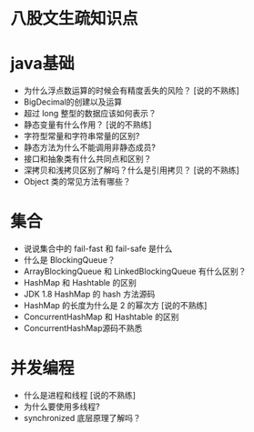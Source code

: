 # 八股文生疏知识点

# java基础

- 为什么浮点数运算的时候会有精度丢失的风险？ [说的不熟练]
- BigDecimal的创建以及运算
- 超过 long 整型的数据应该如何表示？
- 静态变量有什么作用？  [说的不熟练]
- 字符型常量和字符串常量的区别?
- 静态方法为什么不能调用非静态成员? 
- 接口和抽象类有什么共同点和区别？
- 深拷贝和浅拷贝区别了解吗？什么是引用拷贝？  [说的不熟练]
- Object 类的常见方法有哪些？

# 集合

- 说说集合中的 fail-fast 和 fail-safe 是什么
- 什么是 BlockingQueue？
- ArrayBlockingQueue 和 LinkedBlockingQueue 有什么区别？
- HashMap 和 Hashtable 的区别
- JDK 1.8 HashMap 的 hash 方法源码
- HashMap 的长度为什么是 2 的幂次方  [说的不熟练]
- ConcurrentHashMap 和 Hashtable 的区别
- ConcurrentHashMap源码不熟悉

# 并发编程

- 什么是进程和线程  [说的不熟练]
- 为什么要使用多线程?
- synchronized 底层原理了解吗？

